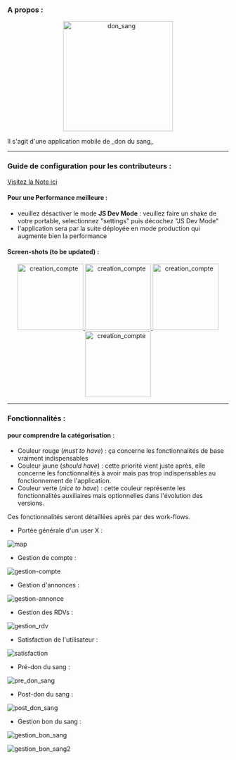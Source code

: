 ### A propos : 
<p align="center">
  <a href="https://github.com/BLemine/">
    <img alt="don_sang" src="assets/images/blood_donation.png" width="250" />
  </a>
</p>
Il s'agit d'une application mobile de _don du sang_ 

---- 
### Guide de configuration pour les contributeurs : 
[Visitez la Note ici](https://www.evernote.com/shard/s447/sh/c016f3cd-b205-9843-5623-f9dd62a4edb4/4762d565b85b2bc0567f205fe16e3d7a)

#### Pour une Performance meilleure : 
- veuillez désactiver le mode **JS Dev Mode** : veuillez faire un shake de votre portable, selectionnez "settings" puis décochez "JS Dev Mode"
- l'application sera par la suite déployée en mode production qui augmente bien la performance

#### Screen-shots (to be updated) : 

<p align="center">
  <a href="https://github.com/BLemine/" style="display:block-inline">
    <img alt="creation_compte" src="readme_media/doc/home_screen.png" width="150" />
  </a>
  <a href="https://github.com/BLemine/" style="display:block-inline">
    <img alt="creation_compte" src="readme_media/doc/signIn_screen.png" width="150" />
  </a>
  <a href="https://github.com/BLemine/" style="display:block-inline">
    <img alt="creation_compte" src="readme_media/doc/signUp_screen_1.png" width="150" />
  </a>
  <a href="https://github.com/BLemine/" style="display:block-inline">
    <img alt="creation_compte" src="readme_media/doc/signUp_screen_2.png" width="150" />
  </a>
</p>

---

### **Fonctionnalités** : 
#### pour comprendre la catégorisation : 
- Couleur rouge (_must to have_) : ça concerne les fonctionnalités de base vraiment indispensables
- Couleur jaune (_should have_) : cette priorité vient juste après, elle concerne les fonctionnalités à avoir mais pas trop indispensables au fonctionnement de l'application.
- Couleur verte (_nice to have_) : cette couleur représente les fonctionnalités auxiliaires mais optionnelles dans l'évolution des versions.

Ces fonctionnalités seront détaillées après par des work-flows.

- Portée générale d'un user X : 

![map](readme_media/conception/map.PNG)

- Gestion de compte : 

![gestion-compte](readme_media/conception/gestion_compte.PNG)

- Gestion d'annonces : 

![gestion-annonce](readme_media/conception/gestion_annonces.PNG)

- Gestion des RDVs : 

![gestion_rdv](readme_media/conception/gestion_rdv.PNG)

- Satisfaction de l'utilisateur : 

![satisfaction](readme_media/conception/fidelisation_satisfaction.PNG)

- Pré-don du sang : 

![pre_don_sang](readme_media/conception/pre-don_sang.PNG)

- Post-don du sang : 

![post_don_sang](readme_media/conception/post_don_sang.PNG)

- Gestion bon du sang : 

![gestion_bon_sang](readme_media/conception/gestion_bon_sang.PNG)

![gestion_bon_sang2](readme_media/conception/gestion_bon_sang_2.PNG)


